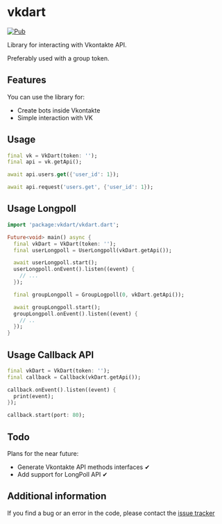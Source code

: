 # vkdart

[![Pub](https://img.shields.io/pub/v/vkdart)](https://pub.dev/packages/vkdart)

Library for interacting with Vkontakte API.

Preferably used with a group token.

## Features

You can use the library for:

- Create bots inside Vkontakte
- Simple interaction with VK

## Usage

```dart
final vk = VkDart(token: '');
final api = vk.getApi();

await api.users.get({'user_id': 1});

await api.request('users.get', {'user_id': 1});
```

## Usage Longpoll

```dart
import 'package:vkdart/vkdart.dart';

Future<void> main() async {
  final vkDart = VkDart(token: '');
  final userLongpoll = UserLongpoll(vkDart.getApi());

  await userLongpoll.start();
  userLongpoll.onEvent().listen((event) {
    // ...
  });

  final groupLongpoll = GroupLogpoll(0, vkDart.getApi());

  await groupLongpoll.start();
  groupLongpoll.onEvent().listen((event) {
    // ..
  });
}
```

## Usage Callback API

```dart
final vkDart = VkDart(token: '');
final callback = Callback(vkDart.getApi());

callback.onEvent().listen((event) {
  print(event);
});

callback.start(port: 80);
```

## Todo

Plans for the near future:

- Generate Vkontakte API methods interfaces ✔
- Add support for LongPoll API ✔

## Additional information

If you find a bug or an error in the code, please contact the [issue tracker](https://github.com/swedesjs/vkdart/issues)
